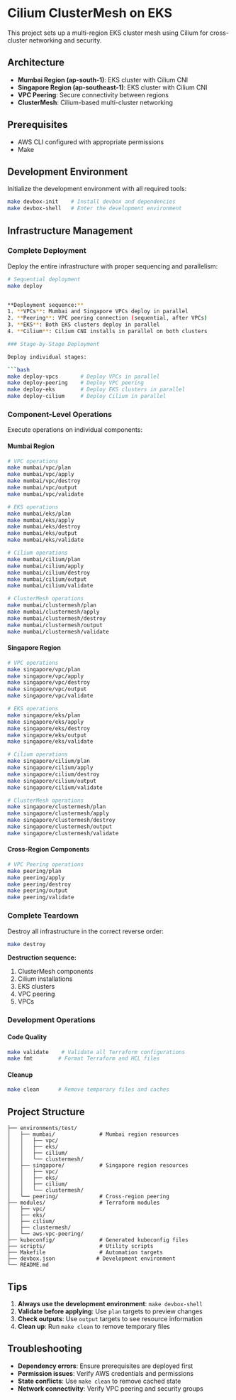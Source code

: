 # Cilium ClusterMesh on EKS

This project sets up a multi-region EKS cluster mesh using Cilium for cross-cluster networking and security.

## Architecture

- **Mumbai Region (ap-south-1)**: EKS cluster with Cilium CNI
- **Singapore Region (ap-southeast-1)**: EKS cluster with Cilium CNI
- **VPC Peering**: Secure connectivity between regions
- **ClusterMesh**: Cilium-based multi-cluster networking

## Prerequisites

- AWS CLI configured with appropriate permissions
- Make

## Development Environment

Initialize the development environment with all required tools:

```bash
make devbox-init    # Install devbox and dependencies
make devbox-shell   # Enter the development environment
```

## Infrastructure Management

### Complete Deployment

Deploy the entire infrastructure with proper sequencing and parallelism:

```bash
# Sequential deployment
make deploy


**Deployment sequence:**
1. **VPCs**: Mumbai and Singapore VPCs deploy in parallel
2. **Peering**: VPC peering connection (sequential, after VPCs)
3. **EKS**: Both EKS clusters deploy in parallel
4. **Cilium**: Cilium CNI installs in parallel on both clusters

### Stage-by-Stage Deployment

Deploy individual stages:

```bash
make deploy-vpcs       # Deploy VPCs in parallel
make deploy-peering    # Deploy VPC peering
make deploy-eks        # Deploy EKS clusters in parallel
make deploy-cilium     # Deploy Cilium in parallel
```

### Component-Level Operations

Execute operations on individual components:

#### Mumbai Region
```bash
# VPC operations
make mumbai/vpc/plan
make mumbai/vpc/apply
make mumbai/vpc/destroy
make mumbai/vpc/output
make mumbai/vpc/validate

# EKS operations
make mumbai/eks/plan
make mumbai/eks/apply
make mumbai/eks/destroy
make mumbai/eks/output
make mumbai/eks/validate

# Cilium operations
make mumbai/cilium/plan
make mumbai/cilium/apply
make mumbai/cilium/destroy
make mumbai/cilium/output
make mumbai/cilium/validate

# ClusterMesh operations
make mumbai/clustermesh/plan
make mumbai/clustermesh/apply
make mumbai/clustermesh/destroy
make mumbai/clustermesh/output
make mumbai/clustermesh/validate
```

#### Singapore Region
```bash
# VPC operations
make singapore/vpc/plan
make singapore/vpc/apply
make singapore/vpc/destroy
make singapore/vpc/output
make singapore/vpc/validate

# EKS operations
make singapore/eks/plan
make singapore/eks/apply
make singapore/eks/destroy
make singapore/eks/output
make singapore/eks/validate

# Cilium operations
make singapore/cilium/plan
make singapore/cilium/apply
make singapore/cilium/destroy
make singapore/cilium/output
make singapore/cilium/validate

# ClusterMesh operations
make singapore/clustermesh/plan
make singapore/clustermesh/apply
make singapore/clustermesh/destroy
make singapore/clustermesh/output
make singapore/clustermesh/validate
```

#### Cross-Region Components
```bash
# VPC Peering operations
make peering/plan
make peering/apply
make peering/destroy
make peering/output
make peering/validate
```

### Complete Teardown

Destroy all infrastructure in the correct reverse order:

```bash
make destroy
```

**Destruction sequence:**
1. ClusterMesh components
2. Cilium installations
3. EKS clusters
4. VPC peering
5. VPCs

### Development Operations

#### Code Quality
```bash
make validate    # Validate all Terraform configurations
make fmt        # Format Terraform and HCL files
```

#### Cleanup
```bash
make clean      # Remove temporary files and caches
```

## Project Structure

```
├── environments/test/
│   ├── mumbai/              # Mumbai region resources
│   │   ├── vpc/
│   │   ├── eks/
│   │   ├── cilium/
│   │   └── clustermesh/
│   ├── singapore/           # Singapore region resources
│   │   ├── vpc/
│   │   ├── eks/
│   │   ├── cilium/
│   │   └── clustermesh/
│   └── peering/             # Cross-region peering
├── modules/                 # Terraform modules
│   ├── vpc/
│   ├── eks/
│   ├── cilium/
│   ├── clustermesh/
│   └── aws-vpc-peering/
├── kubeconfig/              # Generated kubeconfig files
├── scripts/                 # Utility scripts
├── Makefile                 # Automation targets
├── devbox.json             # Development environment
└── README.md
```

## Tips

1. **Always use the development environment**: `make devbox-shell`
2. **Validate before applying**: Use `plan` targets to preview changes
3. **Check outputs**: Use `output` targets to see resource information
4. **Clean up**: Run `make clean` to remove temporary files

## Troubleshooting

- **Dependency errors**: Ensure prerequisites are deployed first
- **Permission issues**: Verify AWS credentials and permissions
- **State conflicts**: Use `make clean` to remove cached state
- **Network connectivity**: Verify VPC peering and security groups